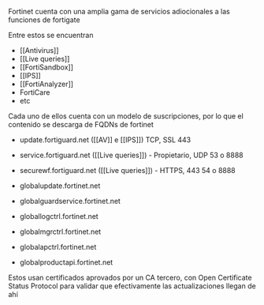 Fortinet cuenta con una amplia gama de servicios adiocionales a las funciones de fortigate

Entre estos se encuentran 
- [[Antivirus]]
- [[Live queries]]
- [[FortiSandbox]]
- [[IPS]]
- [[FortiAnalyzer]]
- FortiCare
- etc

Cada uno de ellos cuenta con un modelo de suscripciones, por lo que el contenido se descarga de FQDNs de fortinet

- update.fortiguard.net ([[AV]] e [[IPS]]) TCP, SSL 443
- service.fortiguard.net ([[Live queries]]) - Propietario, UDP 53 o 8888 
- securewf.fortiguard.net ([[Live queries]]) - HTTPS, 443 54 o 8888

- globalupdate.fortinet.net 
- globalguardservice.fortinet.net
- globallogctrl.fortinet.net
- globalmgrctrl.fortinet.net
- globalapctrl.fortinet.net
- globalproductapi.fortinet.net

Estos usan certificados aprovados por un CA tercero, con Open Certificate Status Protocol para validar que efectivamente las actualizaciones llegan de ahí